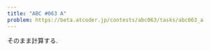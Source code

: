 ```yaml
---
title: "ABC #063 A"
problem: https://beta.atcoder.jp/contests/abc063/tasks/abc063_a
---
```

そのまま計算する.
